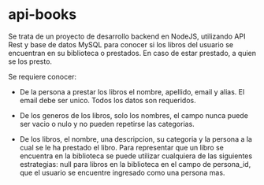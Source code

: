 # api-books

Se trata de un proyecto de desarrollo backend en NodeJS, utilizando API Rest y base de datos MySQL para conocer si los libros del usuario se encuentran en su biblioteca o prestados. En caso de estar prestado, a quien se los presto.


Se requiere conocer:

- De la persona a prestar los libros el nombre, apellido, email y alias. El email debe ser unico. Todos los datos son requeridos.

- De los generos de los libros, solo los nombres, el campo nunca puede ser vacio o nulo y no pueden repetirse las categorias.

- De los libros, el nombre, una descripcion, su categoria y la persona a la cual se le ha prestado el libro. Para representar que un libro se encuentra en la biblioteca se puede utilizar cualquiera de las siguientes estrategias: null para libros en la biblioteca en el campo de persona_id, que el usuario se encuentre ingresado como una persona mas.